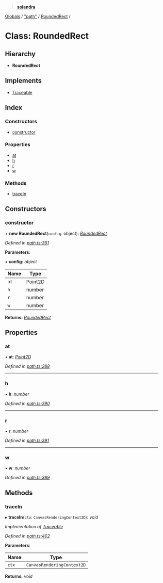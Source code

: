> **[solandra](../README.md)**

[Globals](../README.md) / ["path"](../modules/_path_.md) / [RoundedRect](_path_.roundedrect.md) /

# Class: RoundedRect

## Hierarchy

* **RoundedRect**

## Implements

* [Traceable](../interfaces/_path_.traceable.md)

## Index

### Constructors

* [constructor](_path_.roundedrect.md#constructor)

### Properties

* [at](_path_.roundedrect.md#at)
* [h](_path_.roundedrect.md#h)
* [r](_path_.roundedrect.md#r)
* [w](_path_.roundedrect.md#w)

### Methods

* [traceIn](_path_.roundedrect.md#tracein)

## Constructors

###  constructor

\+ **new RoundedRect**(`config`: object): *[RoundedRect](_path_.roundedrect.md)*

*Defined in [path.ts:391](https://github.com/jamesporter/solandra/blob/0595850/src/lib/path.ts#L391)*

**Parameters:**

▪ **config**: *object*

Name | Type |
------ | ------ |
`at` | [Point2D](../modules/_types_play_.md#point2d) |
`h` | number |
`r` | number |
`w` | number |

**Returns:** *[RoundedRect](_path_.roundedrect.md)*

## Properties

###  at

• **at**: *[Point2D](../modules/_types_play_.md#point2d)*

*Defined in [path.ts:388](https://github.com/jamesporter/solandra/blob/0595850/src/lib/path.ts#L388)*

___

###  h

• **h**: *number*

*Defined in [path.ts:390](https://github.com/jamesporter/solandra/blob/0595850/src/lib/path.ts#L390)*

___

###  r

• **r**: *number*

*Defined in [path.ts:391](https://github.com/jamesporter/solandra/blob/0595850/src/lib/path.ts#L391)*

___

###  w

• **w**: *number*

*Defined in [path.ts:389](https://github.com/jamesporter/solandra/blob/0595850/src/lib/path.ts#L389)*

## Methods

###  traceIn

▸ **traceIn**(`ctx`: `CanvasRenderingContext2D`): *void*

*Implementation of [Traceable](../interfaces/_path_.traceable.md)*

*Defined in [path.ts:402](https://github.com/jamesporter/solandra/blob/0595850/src/lib/path.ts#L402)*

**Parameters:**

Name | Type |
------ | ------ |
`ctx` | `CanvasRenderingContext2D` |

**Returns:** *void*